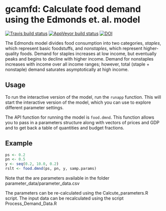 # gcamfd: Calculate food demand using the Edmonds et. al. model
[![Travis build status](https://travis-ci.org/JGCRI/food-demand.svg?branch=master)](https://travis-ci.org/JGCRI/food-demand)
[![AppVeyor build status](https://ci.appveyor.com/api/projects/status/github/JGCRI/food-demand?branch=master&svg=true)](https://ci.appveyor.com/project/JGCRI/food-demand)
[![DOI](https://zenodo.org/badge/69679416.svg)](https://zenodo.org/badge/latestdoi/69679416)


The Edmonds model divides food consumption into two categories,
_staples_, which represent basic foodstuffs, and _nonstaples_,
which represent higher-quality foods.  Demand for staples increases at low
income, but eventually peaks and begins to decline with higher income.
Demand for nonstaples increases with income over all income ranges; however,
total (staple + nonstaple) demand saturates asymptotically at high income.

## Usage

To run the interactive version of the model, run the `runapp`
function.  This will start the interactive version of the model, which you
can use to explore different parameter settings.

The API function for running the model is `food.dmnd`.  This
function allows you to pass in a parameters structure along with vectors of
prices and GDP and to get back a table of quantities and budget fractions.

## Example

```R
ps <- 0.2
pn <- 0.5
y <- seq(0.2, 10.0, 0.2)
rslt <- food.dmnd(ps, pn, y, samp.params)

```
Note that the  are parameters available in the folder parameter_data/parameter_data.csv

The parameters can be re-calculated using the Calcute_parameters.R script.
The input data can be recalculated using the script Process_Demand_Data.R
